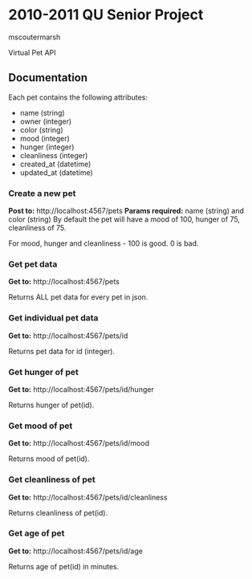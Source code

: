 2010-2011 QU Senior Project
===========================
mscoutermarsh

Virtual Pet API

Documentation
-------------

Each pet contains the following attributes:
+ name (string)
+ owner (integer)
+ color (string)
+ mood (integer)
+ hunger (integer)
+ cleanliness (integer)
+ created_at (datetime)
+ updated_at (datetime)

### Create a new pet
**Post to:** http://localhost:4567/pets
**Params required:** name (string) and color (string)
By default the pet will have a mood of 100, hunger of 75, cleanliness of 75.

For mood, hunger and cleanliness - 100 is good. 0 is bad.

### Get pet data
**Get to:** http://localhost:4567/pets

Returns ALL pet data for every pet in json.

### Get individual pet data
**Get to:** http://localhost:4567/pets/id

Returns pet data for id (integer).

### Get hunger of pet
**Get to:** http://localhost:4567/pets/id/hunger

Returns hunger of pet(id).

### Get mood of pet
**Get to:** http://localhost:4567/pets/id/mood

Returns mood of pet(id).

### Get cleanliness of pet
**Get to:** http://localhost:4567/pets/id/cleanliness

Returns cleanliness of pet(id).

### Get age of pet
**Get to:** http://localhost:4567/pets/id/age

Returns age of pet(id) in minutes.
